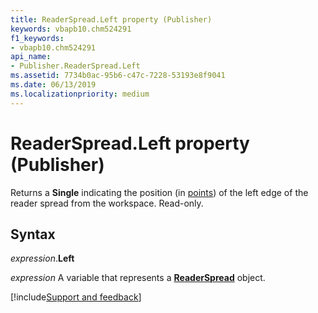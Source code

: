 ```yaml
---
title: ReaderSpread.Left property (Publisher)
keywords: vbapb10.chm524291
f1_keywords:
- vbapb10.chm524291
api_name:
- Publisher.ReaderSpread.Left
ms.assetid: 7734b0ac-95b6-c47c-7228-53193e8f9041
ms.date: 06/13/2019
ms.localizationpriority: medium
---
```



# ReaderSpread.Left property (Publisher)

Returns a **Single** indicating the position (in [points](../language/glossary/vbe-glossary.md#point)) of the left edge of the reader spread from the workspace. Read-only.


## Syntax

_expression_.**Left**

_expression_ A variable that represents a **[ReaderSpread](Publisher.ReaderSpread.md)** object.



[!include[Support and feedback](~/includes/feedback-boilerplate.md)]
